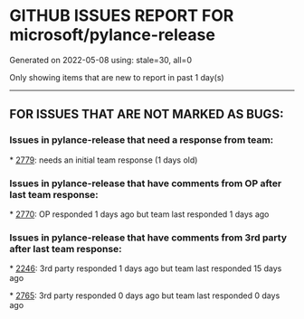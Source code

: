 
# GITHUB ISSUES REPORT FOR microsoft/pylance-release


Generated on 2022-05-08 using: stale=30, all=0


Only showing items that are new to report in past 1 day(s)


---

## FOR ISSUES THAT ARE NOT MARKED AS BUGS:


### Issues in pylance-release that need a response from team:


\* [2779](https://github.com/microsoft/pylance-release/issues/2779 "Multiline tuples don't fold"): needs an initial team response (1 days old)

### Issues in pylance-release that have comments from OP after last team response:


\* [2770](https://github.com/microsoft/pylance-release/issues/2770 "Unreachable code for common django exception"): OP responded 1 days ago but team last responded 1 days ago

### Issues in pylance-release that have comments from 3rd party after last team response:


\* [2246](https://github.com/microsoft/pylance-release/issues/2246 "Error message persists for package imports"): 3rd party responded 1 days ago but team last responded 15 days ago

\* [2765](https://github.com/microsoft/pylance-release/issues/2765 "Error: command 'pyright.createtypestub' already exists"): 3rd party responded 0 days ago but team last responded 0 days ago
